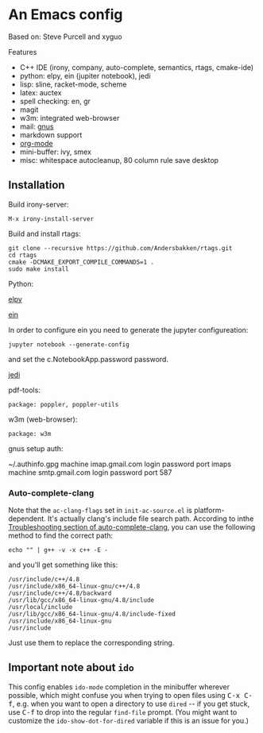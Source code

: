 # An Emacs config

Based on: Steve Purcell and xyguo

Features

- C++ IDE (irony, company, auto-complete, semantics, rtags, cmake-ide)
- python: elpy, ein (jupiter notebook), jedi
- lisp: sline, racket-mode, scheme
- latex: auctex
- spell checking: en, gr
- magit
- w3m: integrated web-browser
- mail: [gnus](https://www.emacswiki.org/emacs/GnusGmail)
- markdown support
- [org-mode](http://orgmode.org/worg/org-tutorials/org4beginners.html)
- mini-buffer: ivy, smex
- misc:  whitespace autocleanup, 80 column rule save desktop

## Installation

Build irony-server:

```
M-x irony-install-server
```

Build and install rtags:

```
git clone --recursive https://github.com/Andersbakken/rtags.git
cd rtags
cmake -DCMAKE_EXPORT_COMPILE_COMMANDS=1 .
sudo make install
```

Python:

[elpy](https://github.com/jorgenschaefer/elpy)

[ein](https://github.com/millejoh/emacs-ipython-notebook)

In order to configure ein you need to generate the jupyter configureation:

```
jupyter notebook --generate-config

```

and set the c.NotebookApp.password password.

[jedi](http://tkf.github.io/emacs-jedi/latest/)

pdf-tools:

```
package: poppler, poppler-utils
```

w3m (web-browser):

```
package: w3m
```


gnus setup auth:

~/.authinfo.gpg
machine imap.gmail.com login <USER> password <PASSWORD> port imaps
machine smtp.gmail.com login <USER> password <PASSWORD> port 587

### Auto-complete-clang

Note that the `ac-clang-flags` set in `init-ac-source.el` is
platform-dependent. It's actually clang's include file search
path. According to
inthe
[Troubleshooting section of auto-complete-clang](https://github.com/brianjcj/auto-complete-clang),
you can use the following method to find the correct path:

```
echo "" | g++ -v -x c++ -E -
```

and you'll get something like this:

```
/usr/include/c++/4.8
/usr/include/x86_64-linux-gnu/c++/4.8
/usr/include/c++/4.8/backward
/usr/lib/gcc/x86_64-linux-gnu/4.8/include
/usr/local/include
/usr/lib/gcc/x86_64-linux-gnu/4.8/include-fixed
/usr/include/x86_64-linux-gnu
/usr/include
```
Just use them to replace the corresponding string.

## Important note about `ido`

This config enables `ido-mode` completion in the minibuffer wherever
possible, which might confuse you when trying to open files using
<kbd>C-x C-f</kbd>, e.g. when you want to open a directory to use
`dired` -- if you get stuck, use <kbd>C-f</kbd> to drop into the
regular `find-file` prompt. (You might want to customize the
`ido-show-dot-for-dired` variable if this is an issue for you.)
